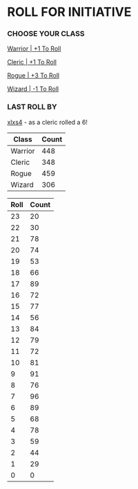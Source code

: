 # ROLL FOR INITIATIVE
### CHOOSE YOUR CLASS

[Warrior | +1 To Roll](https://github.com/benjaminsampica/benjaminsampica/issues/new?title=roll%7Cwarrior&body=Just+click+%27Submit+new+issue%27.)

[Cleric | +1 To Roll](https://github.com/benjaminsampica/benjaminsampica/issues/new?title=roll%7Ccleric&body=Just+click+%27Submit+new+issue%27.)

[Rogue | +3 To Roll](https://github.com/benjaminsampica/benjaminsampica/issues/new?title=roll%7Crogue&body=Just+click+%27Submit+new+issue%27.)

[Wizard | -1 To Roll](https://github.com/benjaminsampica/benjaminsampica/issues/new?title=roll%7Cwizard&body=Just+click+%27Submit+new+issue%27.)
### LAST ROLL BY
[xlxs4](https://www.github.com/xlxs4) - as a cleric rolled a 6!

|Class|Count|
|-|-|
|Warrior|448|
|Cleric|348|
|Rogue|459|
|Wizard|306|

|Roll|Count|
|-|-|
|23|20
|22|30
|21|78
|20|74
|19|53
|18|66
|17|89
|16|72
|15|77
|14|56
|13|84
|12|79
|11|72
|10|81
|9|91
|8|76
|7|96
|6|89
|5|68
|4|78
|3|59
|2|44
|1|29
|0|0
